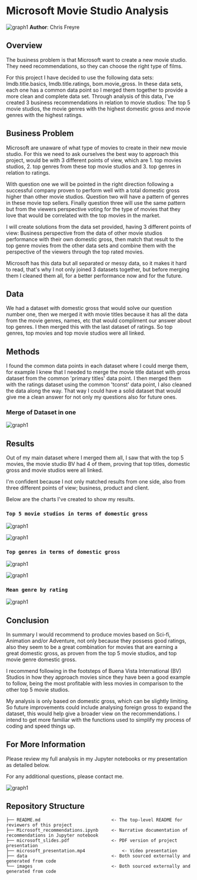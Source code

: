 # Microsoft Movie Studio Analysis
![graph1](./Images/film_roll.png)
**Author**: Chris Freyre

## Overview

The business problem is that Microsoft want to create a new movie studio. They need recommendations, so they can choose the right type of films. 

For this project I have decided to use the following data sets: Imdb.title.basics, Imdb.title.ratings, bom.movie_gross. In these data sets, each one has a common data point so I merged them together to provide a more clean and complete data set. Through analysis of this data, I've created 3 business recommendations in relation to movie studios: The top 5 movie studios, the movie genres with the highest domestic gross and movie genres with the highest ratings. 

## Business Problem

Microsoft are unaware of what type of movies to create in their new movie studio. For this we need to ask ourselves the best way to approach this project, would be with 3 different points of view, which are 1. top movies studios, 2. top genres from these top movie studios and 3. top genres in relation to ratings. 

With question one we will be pointed in the right direction following a successful company proven to perform well with a total domestic gross higher than other movie studios. Question two will have a pattern of genres in these movie top sellers. Finally question three will use the same pattern but from the viewers perspective voting for the type of movies that they love that would be correlated with the top movies in the market.

I will create solutions from the data set provided, having 3 different points of view: Business perspective from the data of other movie studios performance with their own domestic gross, then match that result to the top genre movies from the other data sets and combine them with the perspective of the viewers through the top rated movies. 

Microsoft has this data but all separated or messy data, so it makes it hard to read, that's why I not only joined 3 datasets together, but before merging them I cleaned them all, for a better performance now and for the future.

## Data

We had a dataset with domestic gross that would solve our question number one, then we merged it with movie titles because it has all the data from the movie genres, names, etc that would compliment our answer about top genres. I then merged this with the last dataset of ratings. So top genres, top movies and top movie studios were all linked.

## Methods

I found the common data points in each dataset where I could merge them, for example I knew that I needed to merge the movie title dataset with gross dataset from the common 'primary titles' data point. I then merged them with the ratings dataset using the common 'tconst' data point, I also cleaned the data along the way. That way I could have a solid dataset that would give me a clean answer for not only my questions also for future ones.

### Merge of Dataset in one
![graph1](./Images/Data_clean.png)

## Results

Out of my main dataset where I merged them all, I saw that with the top 5 movies, the movie studio BV had 4 of them, proving that top titles, domestic gross and movie studios were all linked. 

I'm confident because I not only matched results from one side, also from three different points of view; business, product and client. 

Below are the charts I've created to show my results.

### `Top 5 movie studios in terms of domestic gross`

![graph1](./Images/first_recommendation.png)

![graph1](./Images/Top5_studios_gross.png)

### `Top genres in terms of domestic gross`
![graph1](./Images/Mean_domesticgross_genres_graph.png)

![graph1](./Images/Mean_domesticgross_genres.png)
 
### `Mean genre by rating`
![graph1](./Images/movie_genre_mean_rating.png)

## Conclusion
In summary I would recommend to produce movies based on Sci-fi, Animation and/or Adventure, not only because they possess good ratings, also they seem to be a great combination for movies that are earning a great domestic gross, as proven from the top 5 movie studios, and top movie genre domestic gross.

I recommend following in the footsteps of Buena Vista International (BV) Studios in how they approach movies since they have been a good example to follow, being the most profitable with less movies in comparison to the other top 5 movie studios.

My analysis is only based on domestic gross, which can be slightly limiting. So future improvements could include analysing foreign gross to expand the dataset, this would help give a broader view on the recommendations. I intend to get more familiar with the functions used to simplify my process of coding and speed things up.

## For More Information

Please review my full analysis in my Jupyter notebooks or my presentation as detailed below.

For any additional questions, please contact me.


![graph1](./Images/film_board.png)
## Repository Structure

```
├── README.md                           <- The top-level README for reviewers of this project
├── Microsoft_recommendations.ipynb     <- Narrative documentation of recommendations in Jupyter notebook
├── microsoft_slides.pdf                <- PDF version of project presentation
├── microsoft_presentation.mp4              <- Video presentation
├── data                                <- Both sourced externally and generated from code
└── images                              <- Both sourced externally and generated from code
```
